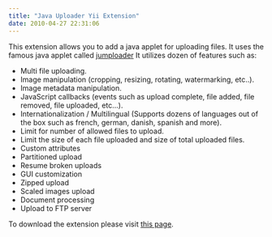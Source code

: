 ```yaml
---
title: "Java Uploader Yii Extension"
date: 2010-04-27 22:31:06
---
```


<div style='direction:ltr;text-align:left;'>


This extension allows you to add a java applet for uploading files.  It uses the famous java applet called <a href="http://www.jumploader.com/">jumploader</a> It utilizes dozen of features such as:
<ul>
	<li>Multi file uploading.</li>
	<li>Image manipulation (cropping, resizing, rotating, watermarking,  etc..).</li>
	<li>Image metadata manipulation.</li>
	<li>JavaScript callbacks (events such as upload complete, file added,  file removed, file uploaded, etc...).</li>
	<li>Internationalization / Multilingual (Supports dozens of languages  out of the box such as french, german, danish, spanish and more).</li>
	<li>Limit for number of allowed files to upload.</li>
	<li>Limit the size of each file uploaded and size of total uploaded  files.</li>
	<li>Custom attributes</li>
	<li>Partitioned upload</li>
	<li>Resume broken uploads</li>
	<li>GUI customization</li>
	<li>Zipped upload</li>
	<li>Scaled images upload</li>
	<li>Document processing</li>
	<li>Upload to FTP server</li>
</ul>

<p style="text-align: left;">To download the extension please visit <a href="http://www.yiiframework.com/extension/jumploader-java-uploader/" target="_blank">this page</a>.</p>
</div>
